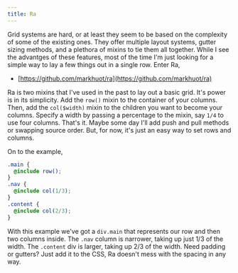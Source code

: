 ```yaml
---
title: Ra
---
```


Grid systems are hard, or at least they seem to be based on the complexity of some of the existing ones. They offer multiple layout systems, gutter sizing methods, and a plethora of mixins to tie them all together. While I see the advantges of these features, most of the time I'm just looking for a simple way to lay a few things out in a single row. Enter Ra,

* [https://github.com/markhuot/ra](https://github.com/markhuot/ra)

Ra is two mixins that I've used in the past to lay out a basic grid. It's power is in its simplicity. Add the `row()` mixin to the container of your columns. Then, add the `col($width)` mixin to the children you want to become your columns. Specify a width by passing a percentage to the mixin, say `1/4` to use four columns. That's it. Maybe some day I'll add push and pull methods or swapping source order. But, for now, it's just an easy way to set rows and columns.

On to the example,

```scss
.main {
  @include row();
}
.nav {
  @include col(1/3);
}
.content {
  @include col(2/3);
}
```

With this example we've got a `div.main` that represents our row and then two columns inside. The `.nav` column is narrower, taking up just 1/3 of the width. The `.content` div is larger, taking up 2/3 of the width. Need padding or gutters? Just add it to the CSS, Ra doesn't mess with the spacing in any way.
